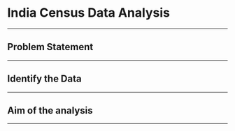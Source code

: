 # India Census Data Analysis
-----

## Problem Statement



-----

## Identify the Data



-----

## Aim of the analysis



-----